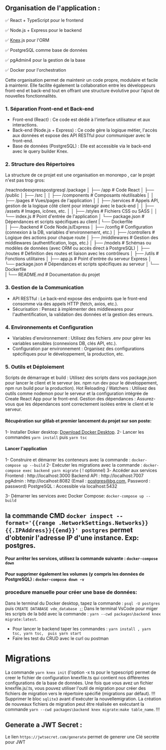 ## Organisation de l'application :
✅ React + TypeScript pour le frontend

✅ Node.js + Express pour le backend

✅ [Knex](https://knexjs.org/guide/).js pour l'ORM 

✅ PostgreSQL comme base de données

✅ pgAdmin4 pour la gestion de la base

✅ Docker pour l'orchestration

Cette organisation permet de maintenir un code propre, modulaire et facile à maintenir. 
Elle facilite également la collaboration entre les développeurs front-end et back-end tout en offrant une structure évolutive pour l’ajout de nouvelles fonctionnalités.

### 1. Séparation Front-end et Back-end
- Front-end (React) :
Ce code est dédié à l'interface utilisateur et aux interactions.
- Back-end (Node.js + Express) :
Ce code gère la logique métier, l'accès aux données et expose des API RESTful pour communiquer avec le front-end.
- Base de données (PostgreSQL) :
Elle est accessible via le back-end avec le query builder Knex.
### 2. Structure des Répertoires
La structure de ce projet est une organisation en monorepo , car le projet n'est pas trop gros:


/reactnodeexpresspostgresql
/package
│
├── /app                # Code React
│   ├── /public
│   ├── /src
│   │   ├── /components    # Composants réutilisables
│   │   ├── /pages         # Vues/pages de l'application
│   │   ├── /services      # Appels API, gestion de la logique côté client pour interagir avec le back-end
│   │   ├── /assets        # Images, icônes, etc.
│   │   ├── /styles        # Fichiers CSS ou SASS
│   │   └── index.js       # Point d'entrée de l'application
│   └── package.json       # Dépendances et scripts spécifiques au client
|   └── Dockerfile       
│
├── /backend               # Code Node.js/Express
│   ├── /config            # Configuration (connexion à la DB, variables d'environnement, etc.)
│   ├── /controllers       # Logique des actions pour chaque route
│   ├── /middlewares       # Gestion des middlewares (authentification, logs, etc.)
│   ├── /models            # Schémas ou modèles de données (avec ORM ou accès direct à PostgreSQL)
│   ├── /routes            # Définition des routes et liaison avec les contrôleurs
│   ├── /utils             # Fonctions utilitaires
│   ├── app.js             # Point d'entrée du serveur Express
│   └── package.json       # Dépendances et scripts spécifiques au serveur
│   └── Dockerfile   
|
└── README.md              # Documentation du projet

### 3. Gestion de la Communication
- API RESTful :
Le back-end expose des endpoints que le front-end consomme via des appels HTTP (fetch, axios, etc.).
- Sécurisation :
Pensez à implémenter des middlewares pour l'authentification, la validation des données et la gestion des erreurs.

### 4. Environnements et Configuration
- Variables d'environnement :
Utilisez des fichiers .env pour gérer les variables sensibles (connexions DB, clés API, etc.).
- Configuration par environnement :
Organisez des configurations spécifiques pour le développement, la production, etc.


### 5. Outils et Déploiement
Scripts de démarrage et build :
Utilisez des scripts dans vos package.json pour lancer le client et le serveur (ex. npm run dev pour le développement, npm run build pour la production).
Hot Reloading / Watchers :
Utilisez des outils comme nodemon pour le serveur et la configuration intégrée de Create React App pour le front-end.
Gestion des dépendances :
Assurez-vous que les dépendances sont correctement isolées entre le client et le serveur.

#### Récupération sur gitlab et premier lancement du projet sur son poste:
1- Installer Doker desktop: [Download Docker Desktop](https://desktop.docker.com/win/main/amd64/181591/Docker%20Desktop%20Installer.exe).
2- Lancer les commandes `yarn install` puis `yarn tsc`

#### Lancer l'application
1- Construire et démarrer les conteneurs avec la commande : `docker-compose up --build` 
2- Exécuter les migrations avec la commande : `docker-compose exec backend yarn migrate` ( ! optionnel)
3️- Accéder aux services
Frontend : http://localhost:3000
Backend API : http://localhost:7007
pgAdmin : http://localhost:8082
(Email : postgres@bg.com, Password : password)
PostgreSQL : Accessible via localhost:5432


3- Démarrer les services avec Docker Compose: `docker-compose up --build`

## la commande CMD `docker inspect --format='{{range .NetworkSettings.Networks}}{{.IPAddress}}{{end}}' postgres` permet d'obtenir l'adresse IP d'une instance. Exp: postgres.

#### Pour arrêter les services, utilisez la commande suivante : `docker-compose down`

####  Pour supprimer également les volumes (y compris les données de PostgreSQL) : `docker-compose down -v`

### procedure manuelle pour créer une base de données:
Dans le terminal du Docker desktop, tapez la commande : `psql -U postgres` puis `CREATE DATABASE vde_database ;`;
Dans le terminal VsCode pour miger les scripts de la bdd avec la commande : `yarn --cwd packages\backend knex migrate:latest`.

-   Pour lancer le backend taper les commandes  : `yarn install , yarn tsc, yarn tsc,  puis yarn start`
-   Faire les test du CRUD avec le curl ou postman


# Migrations
La commande `yarn knex init` (l'option -x ts pour le typescript) permet de creer le fichier de configuration knexfile.ts qui contient nos différentes configurations de la base de données. Une fois que vous avez un fichier knexfile.js/.ts, vous pouvez utiliser l'outil de migration pour créer des fichiers de migration vers le répertoire spécifié (migrations par défaut). 
!!! Supprimer le bloc `sqlite3` avant d'exécuter la nouvellemigration.
La création de nouveaux fichiers de migration peut être réalisée en exécutant la commande `yarn --cwd packages\backend knex migrate:make table_name`. 
!!! 


## Generate a JWT Secret : 
Le lien `https://jwtsecret.com/generate` permet de generer une Clé secrète pour JWT
<!-- ///////////////////////////
Nettoyage complet (le plus simple)
docker system prune -a --volumes
docker system prune -a --volumes --force

Erreur : exec /app/entrypoint.sh: no such file or directory => assurez-vous que le fichier entrypoint.sh utilise des fins de ligne Unix (LF) et non Windows (CRLF).
yarn cache clean --force
rm -rf node_modules yarn.lock  # (Sous Linux/macOS)
chmod 755 nodce_modules
rmdir /s /q node_modules & del yarn.lock  # (Sous Windows CMD)
ou
cmd.exe /c "@for /d /r . %d in (node_modules) do @if exist %d (echo "%d" && rd "%d" /s /q)" 
yarn install

yarn config set registry https://yarn.npmjs.org

Les droits d’exécution : chmod +x packages/backend/entrypoint.sh 
"start": "cross-env PORT=3000 react-scripts start",
npm audit fix --force
##################################

Arrêtez tous les conteneurs :
docker-compose down

Nettoyez les volumes (attention : supprime les données) :
docker-compose down -v

Reconstruisez et relancez :
docker-compose build --no-cache
docker-compose up -d

Vérifiez l'état :
docker-compose ps

Accédez au conteneur en mode interactif :
docker-compose run --service-ports api bash

docker-compose build  puis docker-compose up backend

docker-compose build --no-cache backend


Vérifier les processus en cours : # Dans votre conteneur => docker-compose exec app netstat -tulnp
Forcer l'arrêt du processus : docker-compose exec app pkill -f "node.*7007"
-->
